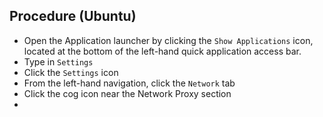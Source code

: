 ## Procedure (Ubuntu)

* Open the Application launcher by clicking the `Show Applications` icon, located at the bottom of the left-hand quick application access bar.
* Type in `Settings`
* Click the `Settings` icon
* From the left-hand navigation, click the `Network` tab
* Click the cog icon near the Network Proxy section
* 